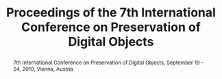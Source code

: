 ---
abstract: 7th International Conference on Preservation of Digital Objects, September
  19 – 24, 2010, Vienna, Austria
creators:
- Rauber, Andreas
- Constantopoulos, Panos
- Kaiser, Max
- Guenther, Rebecca
date: null
document_url: https://services.phaidra.univie.ac.at/api/object/o:245912/download
grand_parent: iPRES
institutions: []
keywords: []
landing_page_url: https://phaidra.univie.ac.at/o:245912
language: eng
layout: publication
license: CC BY-SA 2.0 AT
notes_url: null
parent: iPRES 2010
publication_type: proceedings
size: 8768074
slides_url: null
source_name: iPRES
title: Proceedings of the 7th International Conference on Preservation of Digital
  Objects
year: 2010
---